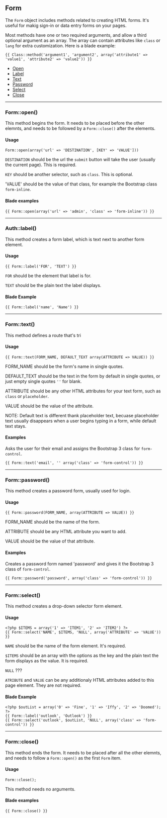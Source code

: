 ## Form

The `Form` object includes methods related to creating HTML forms. It's useful for makig sign-in or data entry forms on your pages.

Most methods have one or two required arguments, and allow a third optional argument as an array. The array can contain attributes like `class` or `lang` for extra customization. Here is a blade example:

    {{ Class::method('argument1', 'argument2', array('attribute1' => 'value1', 'attribute2' => 'value2')) }}

- [Open](#open)
- [Label](#label)
- [Text](#text)
- [Password](#password)
- [Select](#select)
- [Close](#close)

___

<a name="open"></a>

### Form::open()

This method begins the form. It needs to be placed before the other elemnts, and needs to be followed by a `Form::close()` after the elements.

#### Usage

    Form::open(array('url' => 'DESTINATION', [KEY' => 'VALUE']))

`DESTINATION` should be the url the `submit` button will take the user (usually the current page). This is required.

`KEY` should be another selector, such as `class`. This is optional.

'VALUE' should be the value of that class, for example the Bootstrap class `form-inline`.

#### Blade examples

    {{ Form::open(array('url' => 'admin', 'class' => 'form-inline')) }}

___

<a name="label"></a>

### Auth::label()

This method creates a form label, which is text next to another form element.

#### Usage

	{{ Form::label('FOR', 'TEXT') }}

`FOR` should be the element that label is for.

`TEXT` should be the plain text the label displays.

#### Blade Example

    {{ Form::label('name', 'Name') }}

___

<a name="text"></a>

### Form::text()

This method defines a route that's tri

#### Usage

	{{ Form::text(FORM_NAME, DEFAULT_TEXT array(ATTRIBUTE => VALUE)) }}

FORM_NAME should be the form's name in single quotes.

DEFAULT_TEXT should be the text in the form by default in single quotes, or just empty single quotes `''` for blank.

ATTRIBUTE should be any other HTML attributes for your text form, such as `class` or `placeholder`.

VALUE should be the value of the attribute.

NOTE: Default text is different thank placeholder text, becuase placeholder text usually disappears when a user begins typing in a form, while default text stays.

#### Examples

Asks the user for their email and assigns the Bootstrap 3 class for `form-control`.
	
	{{ Form::text('email', '' array('class' => 'form-control')) }}


___

<a name="password"></a>

### Form::password()

This method creates a password form, usually used for login.

#### Usage

	{{ Form::password(FORM_NAME, array(ATTRIBUTE => VALUE)) }}

FORM_NAME should be the name of the form.

ATTRIBUTE should be any HTML attribute you want to add.

VALUE should be the value of that attribute.

#### Examples

Creates a password form named 'password' and gives it the Bootstrap 3 class of `form-control`.

	{{ Form::password('password', array('class' => 'form-control')) }}


___

<a name="select"></a>

### Form::select()

This method creates a drop-down selector form element.

#### Usage
	
	<?php $ITEMS = array('1' => 'ITEM1', '2' => 'ITEM2') ?>
	{{ Form::select('NAME', $ITEMS, 'NULL', array('ATTRIBUTE' => 'VALUE')) }}

`NAME` should be the name of the form element. It's required.

`$ITEMS` should be an array with the options as the key and the plain text the form displays as the value. It is required.

`NULL` ???

`ATRIBUTE` and `VALUE` can be any additionaly HTML attributes added to this page element. They are not required.

#### Blade Example

	<?php $outList = array('0' => 'Fine', '1' => 'Iffy', '2' => 'Doomed'); ?>
	{{ Form::label('outlook', 'Outlook') }}
	{{ Form::select('outlook', $outList, 'NULL', array('class' => 'form-control')) }}

___

<a name="close"></a>

### Form::close()

This method ends the form. It needs to be placed after all the other elemnts, and needs to follow a `Form::open()` as the first `Form` item.

#### Usage

    Form::close();

This method needs no arguments.

#### Blade examples

    {{ Form::close() }}